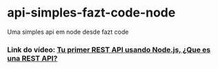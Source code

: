 # api-simples-fazt-code-node

Uma simples api em node desde fazt code

### Link do vídeo: [Tu primer REST API usando Node.js, ¿Que es una REST API?](https://www.youtube.com/watch?v=bK3AJfs7qNY)

